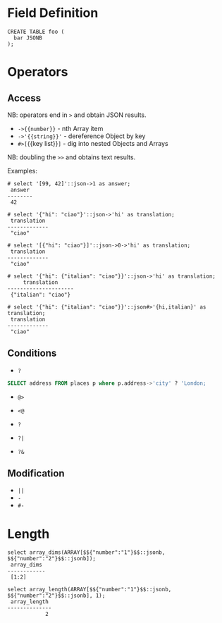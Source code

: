 # Field Definition

```
CREATE TABLE foo (
  bar JSONB
);
```

# Operators

## Access

NB: operators end in `>` and obtain JSON results.

* `->{{number}}` - nth Array item
* `->'{{string}}'` - dereference Object by key
* `#>[`{{key list}}`]` - dig into nested Objects and Arrays

NB: doubling the `>>` and obtains text results.

Examples:

```psql
# select '[99, 42]'::json->1 as answer;
 answer
--------
 42

# select '{"hi": "ciao"}'::json->'hi' as translation;
 translation
-------------
 "ciao"

# select '[{"hi": "ciao"}]'::json->0->'hi' as translation;
 translation
-------------
 "ciao"

# select '{"hi": {"italian": "ciao"}}'::json->'hi' as translation;
     translation
---------------------
 {"italian": "ciao"}

# select '{"hi": {"italian": "ciao"}}'::json#>'{hi,italian}' as translation;
 translation
-------------
 "ciao"
```

## Conditions

* `?`

```sql
SELECT address FROM places p where p.address->'city' ? 'London;
```

* `@>`

* `<@`
* `?`
* `?|`
* `?&`

## Modification

* `||`
* `-`
* `#-`

# Length

```
select array_dims(ARRAY[$${"number":"1"}$$::jsonb, $${"number":"2"}$$::jsonb]);
 array_dims
------------
 [1:2]
```

```
select array_length(ARRAY[$${"number":"1"}$$::jsonb, $${"number":"2"}$$::jsonb], 1);
 array_length
--------------
            2
```
